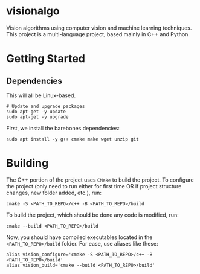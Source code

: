 # visionalgo
Vision algorithms using computer vision and machine learning techniques. This project is a multi-language project, based mainly in C++ and Python.
  
# Getting Started
## Dependencies
This will all be Linux-based. 
```
# Update and upgrade packages
sudo apt-get -y update
sudo apt-get -y upgrade
```

First, we install the barebones dependencies:
```
sudo apt install -y g++ cmake make wget unzip git
```

# Building  
The C++ portion of the project uses `CMake` to build the project. To configure the project (only need to run either for first time OR if project structure changes, new folder added, etc.), run:
```
cmake -S <PATH_TO_REPO>/c++ -B <PATH_TO_REPO>/build
```
To build the project, which should be done any code is modified, run:
```
cmake --build <PATH_TO_REPO>/build
```
Now, you should have compiled executables located in the `<PATH_TO_REPO>/build` folder. For ease, use aliases like these:
```  
alias vision_configure='cmake -S <PATH_TO_REPO>/c++ -B <PATH_TO_REPO>/build'
alias vision_build='cmake --build <PATH_TO_REPO>/build'
```  
